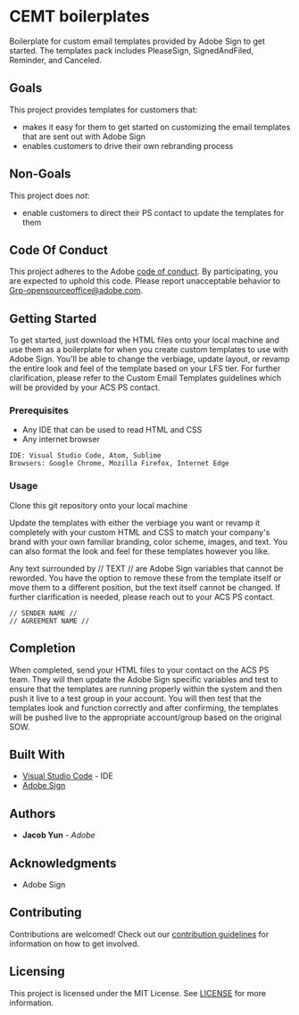 # CEMT boilerplates

Boilerplate for custom email templates provided by Adobe Sign to get started. The templates pack includes PleaseSign, SignedAndFiled, Reminder, and Canceled.

## Goals
This project provides templates for customers that:
- makes it easy for them to get started on customizing the email templates that are sent out with Adobe Sign
- enables customers to drive their own rebranding process

## Non-Goals
This project does _not_:
- enable customers to direct their PS contact to update the templates for them

## Code Of Conduct

This project adheres to the Adobe [code of conduct](CODE_OF_CONDUCT.md). By participating,
you are expected to uphold this code. Please report unacceptable behavior to
[Grp-opensourceoffice@adobe.com](mailto:Grp-opensourceoffice@adobe.com).

## Getting Started

To get started, just download the HTML files onto your local machine and use them as a boilerplate for when you create custom templates to use with Adobe Sign. You'll be able to change the verbiage, update layout, or revamp the entire look and feel of the template based on your LFS tier. For further clarification, please refer to the Custom Email Templates guidelines which will be provided by your ACS PS contact.

### Prerequisites

- Any IDE that can be used to read HTML and CSS
- Any internet browser

```
IDE: Visual Studio Code, Atom, Sublime
Browsers: Google Chrome, Mozilla Firefox, Internet Edge
```

### Usage

Clone this git repository onto your local machine

Update the templates with either the verbiage you want or revamp it completely with your custom HTML and CSS to match your company's brand with your own familiar branding, color scheme, images, and text. You can also format the look and feel for these templates however you like.

Any text surrounded by // TEXT // are Adobe Sign variables that cannot be reworded. You have the option to remove these from the template itself or move them to a different position, but the text itself cannot be changed. If further clarification is needed, please reach out to your ACS PS contact.

```
// SENDER NAME //
// AGREEMENT NAME // 
```

## Completion

When completed, send your HTML files to your contact on the ACS PS team. They will then update the Adobe Sign specific variables and test to ensure that the templates are running properly within the system and then push it live to a test group in your account. You will then test that the templates look and function correctly and after confirming, the templates will be pushed live to the appropriate account/group based on the original SOW.

## Built With

- [Visual Studio Code](https://code.visualstudio.com/) - IDE
- [Adobe Sign](https://acrobat.adobe.com/us/en/sign.html)

## Authors

- **Jacob Yun** - _Adobe_

## Acknowledgments

- Adobe Sign

## Contributing

Contributions are welcomed! Check out our
[contribution guidelines](/.github/CONTRIBUTING.md) for information on how to get
involved.

## Licensing

This project is licensed under the MIT License. See [LICENSE](LICENSE) for more information.
